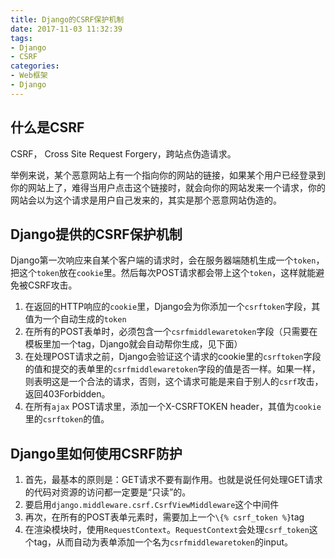 ```yaml
---
title: Django的CSRF保护机制
date: 2017-11-03 11:32:39
tags:
- Django
- CSRF
categories:
- Web框架
- Django
---
```


## 什么是CSRF

CSRF， Cross Site Request Forgery，跨站点伪造请求。

举例来说，某个恶意网站上有一个指向你的网站的链接，如果某个用户已经登录到你的网站上了，难得当用户点击这个链接时，就会向你的网站发来一个请求，你的网站会以为这个请求是用户自己发来的，其实是那个恶意网站伪造的。

## Django提供的CSRF保护机制

Django第一次响应来自某个客户端的请求时，会在服务器端随机生成一个`token`，把这个`token`放在`cookie`里。然后每次POST请求都会带上这个`token`，这样就能避免被CSRF攻击。

1. 在返回的HTTP响应的`cookie`里，Django会为你添加一个`csrftoken`字段，其值为一个自动生成的`token`
2. 在所有的POST表单时，必须包含一个`csrfmiddlewaretoken`字段（只需要在模板里加一个tag，Django就会自动帮你生成，见下面）
3. 在处理POST请求之前，Django会验证这个请求的cookie里的`csrftoken`字段的值和提交的表单里的`csrfmiddlewaretoken`字段的值是否一样。如果一样，则表明这是一个合法的请求，否则，这个请求可能是来自于别人的`csrf`攻击，返回403Forbidden。
4. 在所有`ajax` POST请求里，添加一个X-CSRFTOKEN header，其值为`cookie`里的`csrftoken`的值。

## Django里如何使用CSRF防护

1. 首先，最基本的原则是：GET请求不要有副作用。也就是说任何处理GET请求的代码对资源的访问都一定要是“只读”的。
2. 要启用`django.middleware.csrf.CsrfViewMiddleware`这个中间件
3. 再次，在所有的POST表单元素时，需要加上一个`\{% csrf_token %}`tag
4. 在渲染模块时，使用`RequestContext`。`RequestContext`会处理`csrf_token`这个tag，从而自动为表单添加一个名为`csrfmiddlewaretoken`的input。